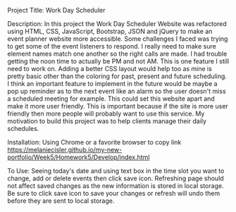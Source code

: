 Project Title: Work Day Scheduler

Description: In this project the Work Day Scheduler Website was refactored using HTML, CSS, JavaScript, Bootstrap, JSON and
jQuery to make an event planner website more accessible. Some challenges I faced was trying to get some of the event listeners to respond. I really need to make sure element names match one another so the right calls are made.  I had trouble getting the noon time to actually be PM and not AM. This is one feature I still need to work on. Adding a better CSS layout would help too as mine is pretty basic other than the coloring for past, present and future scheduling. I think an important feature to implement in the future would be maybe a pop up reminder as to the next event like an alarm so the user doesn't miss a scheduled meeting for example. This could set this website apart and make it more user friendly. This is important because if the site is more user friendly then more people will probably want to use this service. My motivation to build this project was to help clients manage their daily schedules. 


Installation: Using Chrome or a favorite browser to copy link https://melaniecisler.github.io/my-new-portfolio/Week5/Homework5/Develop/index.html

To Use: Seeing today's date and using text box in the time slot you want to change, add or delete events then click save icon. Refreshing page should not affect saved changes as the new information is stored in local storage. Be sure to click save icon to save your changes or refresh will undo them before they are sent to local storage. 
